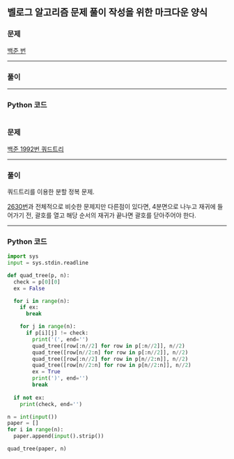 ## 벨로그 알고리즘 문제 풀이 작성을 위한 마크다운 양식

>
### 문제
[백준 번 ](https://www.acmicpc.net/problem/)

***
### 풀이



***
### Python 코드

```python

```

>
### 문제
[백준 1992번 쿼드트리](https://www.acmicpc.net/problem/1992)

***
### 풀이
쿼드트리를 이용한 분할 정복 문제.

[2630번](https://velog.io/@kgpaper/%EB%B0%B1%EC%A4%80-2630%EB%B2%88-%EC%83%89%EC%A2%85%EC%9D%B4-%EB%A7%8C%EB%93%A4%EA%B8%B0)과 전체적으로 비슷한 문제지만 다른점이 있다면,
4분면으로 나누고 재귀에 들어가기 전, 괄호를 열고 해당 순서의 재귀가 끝나면 괄호를 닫아주어야 한다.


***
### Python 코드

```python
import sys
input = sys.stdin.readline

def quad_tree(p, n):
  check = p[0][0]
  ex = False

  for i in range(n):
    if ex:
      break

    for j in range(n):
      if p[i][j] != check:
        print('(', end='')
        quad_tree([row[:n//2] for row in p[:n//2]], n//2)
        quad_tree([row[n//2:n] for row in p[:n//2]], n//2)
        quad_tree([row[:n//2] for row in p[n//2:n]], n//2)
        quad_tree([row[n//2:n] for row in p[n//2:n]], n//2)
        ex = True
        print(')', end='')
        break
    
  if not ex:
    print(check, end='')

n = int(input())
paper = []
for i in range(n):
  paper.append(input().strip())

quad_tree(paper, n)
```
